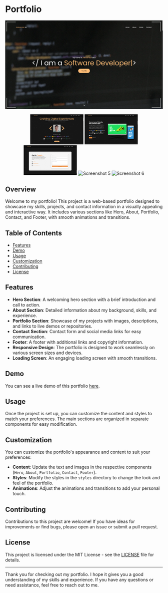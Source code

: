 # Portfolio

![Portfolio](screenshot.png)

<p align="center">
  <img src="Screenshot_2.png" alt="Screenshot 2" width="170">
  <img src="Screenshot_3.png" alt="Screenshot 3" width="170">
  <img src="Screenshot_4.png" alt="Screenshot 4" width="170">
  <img src="Screenshot_5.png" alt="Screenshot 5" width="170">
  <img src="Screenshot_6.png" alt="Screenshot 6" width="170">
</p>

## Overview

Welcome to my portfolio! This project is a web-based portfolio designed to showcase my skills, projects, and contact information in a visually appealing and interactive way. It includes various sections like Hero, About, Portfolio, Contact, and Footer, with smooth animations and transitions.

## Table of Contents

- [Features](#features)
- [Demo](#demo)
- [Usage](#usage)
- [Customization](#customization)
- [Contributing](#contributing)
- [License](#license)

## Features

- **Hero Section**: A welcoming hero section with a brief introduction and call to action.
- **About Section**: Detailed information about my background, skills, and experience.
- **Portfolio Section**: Showcase of my projects with images, descriptions, and links to live demos or repositories.
- **Contact Section**: Contact form and social media links for easy communication.
- **Footer**: A footer with additional links and copyright information.
- **Responsive Design**: The portfolio is designed to work seamlessly on various screen sizes and devices.
- **Loading Screen**: An engaging loading screen with smooth transitions.

## Demo

You can see a live demo of this portfolio [here](https://cojadev.github.io/Portfolio).

## Usage

Once the project is set up, you can customize the content and styles to match your preferences. The main sections are organized in separate components for easy modification.

## Customization

You can customize the portfolio's appearance and content to suit your preferences:

- **Content**: Update the text and images in the respective components (`Hero`, `About`, `Portfolio`, `Contact`, `Footer`).
- **Styles**: Modify the styles in the `styles` directory to change the look and feel of the portfolio.
- **Animations**: Adjust the animations and transitions to add your personal touch.

## Contributing

Contributions to this project are welcome! If you have ideas for improvements or find bugs, please open an issue or submit a pull request.

## License

This project is licensed under the MIT License - see the [LICENSE](LICENSE) file for details.

---

Thank you for checking out my portfolio. I hope it gives you a good understanding of my skills and experience. If you have any questions or need assistance, feel free to reach out to me.
